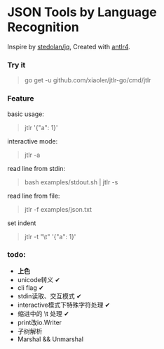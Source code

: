 # JSON Tools by Language Recognition

Inspire by [stedolan/jq](https://github.com/stedolan/jq), Created with [antlr4](https://github.com/antlr/antlr4).

### Try it

> go get -u github.com/xiaoler/jtlr-go/cmd/jtlr

### Feature

basic usage:
> jtlr '{"a": 1}'

interactive mode:
> jtlr -a

read line from stdin:
> bash examples/stdout.sh | jtlr -s

read line from file:
> jtlr -f examples/json.txt

set indent
> jtlr -t "\t" '{"a": 1}'

### todo:

- **上色**
- unicode转义 ✔︎
- cli flag ✔︎
- stdin读取、交互模式 ✔︎
- interactive模式下特殊字符处理 ✔︎
- 缩进中的 \t 处理 ✔︎
- print改io.Writer
- 子树解析
- Marshal && Unmarshal
